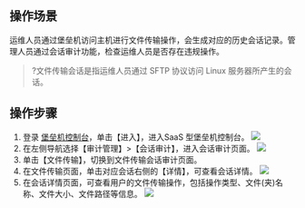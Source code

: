 ## 操作场景
运维人员通过堡垒机访问主机进行文件传输操作，会生成对应的历史会话记录。管理人员通过会话审计功能，检查运维人员是否存在违规操作。
>?文件传输会话是指运维人员通过 SFTP 协议访问 Linux 服务器所产生的会话。
## 操作步骤
1. 登录 [堡垒机控制台](https://console.cloud.tencent.com/dsgc/bh)，单击【进入】，进入SaaS 型堡垒机控制台。
![](https://main.qcloudimg.com/raw/e3215ca72923359dac830a2251e8d535.png)
2. 在左侧导航选择【审计管理】>【会话审计】，进入会话审计页面。
![](https://main.qcloudimg.com/raw/f9a16c5ddb7ccf68c50f7c4e2d67823a.png)
3. 单击【文件传输】，切换到文件传输会话审计页面。
4. 在文件传输页面，单击对应会话右侧的【详情】，可查看会话详情。
![](https://main.qcloudimg.com/raw/6db914d85ce71775acab98dc95634783.png)
5. 在会话详情页面，可查看用户的文件传输操作，包括操作类型、文件(夹)名称、文件大小、文件路径等信息。
![](https://main.qcloudimg.com/raw/3f6b5cb9bd988aeb3674e7a0c8a64c6f.png)

